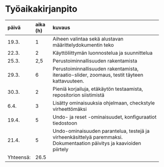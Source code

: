 # Työaikakirjanpito

|päivä      |aika (h)   |kuvaus   |
|:----------|:----------|:--------|
|19.3.      |1        |Aiheen valintaa sekä alustavan määrittelydokumentin teko|
|22.3.      |2        |Käyttöliittymän luonnostelua ja suunnittelua|
|25.3.      |2,5      |Perustoiminnallisuuden rakentamista|
|29.3.      |6        |Perustoiminnallisuuden rakentamista, iteraatio-slider, zoomaus, testit täyteen kattavuuteen.|
|30.3.      |2        |Pieniä korjailuja, etäkäytön testaamista, repositorion siistimistä|
|6.4.       |3        |Lisätty ominaisuuksia ohjelmaan, checkstyle virheettömäksi|
|19.4.      |5        |Undo- ja reset -ominaisuudet, konfiguraatiot tiedostoon|
|21.4.      |5        |Undo-ominaisuuden parantelua, testejä ja virheenkäsittelyä paremmaksi. Dokumentaation päivitys ja kaavioiden piirtely|
|Yhteensä:  |26.5     | |
